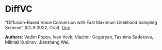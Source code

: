 # DiffVC

"Diffusion-Based Voice Conversion with Fast Maximum Likelihood Sampling Scheme" (ICLR 2022, Oral). [Link](https://arxiv.org/abs/2109.13821).

**Authors**: Vadim Popov, Ivan Vovk, Vladimir Gogoryan, Tasnima Sadekova, Mikhail Kudinov, Jiansheng Wei.
